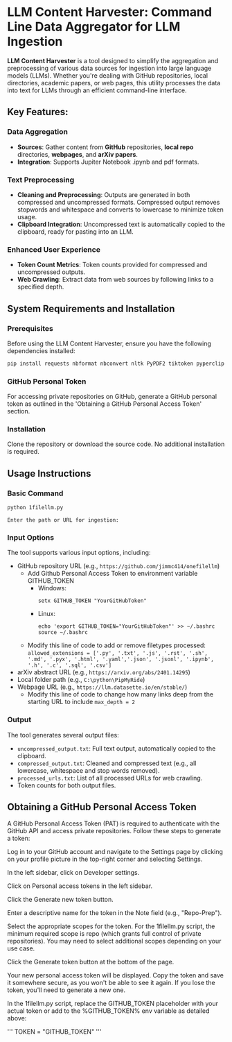 
# LLM Content Harvester: Command Line Data Aggregator for LLM Ingestion

**LLM Content Harvester** is a tool designed to simplify the aggregation and preprocessing of various data sources for ingestion into large language models (LLMs). Whether you're dealing with GitHub repositories, local directories, academic papers, or web pages, this utility processes the data into text for LLMs through an efficient command-line interface.

## Key Features:

### Data Aggregation
- **Sources**: Gather content from **GitHub** repositories, **local repo** directories, **webpages**, and **arXiv papers**.
- **Integration**: Supports Jupiter Notebook .ipynb and pdf formats.

### Text Preprocessing
- **Cleaning and Preprocessing**: Outputs are generated in both compressed and uncompressed formats.  Compressed output removes stopwords and whitespace and converts to lowercase to minimize token usage.
- **Clipboard Integration**: Uncompressed text is automatically copied to the clipboard, ready for pasting into an LLM.

### Enhanced User Experience
- **Token Count Metrics**: Token counts provided for compressed and uncompressed outputs.
- **Web Crawling**: Extract data from web sources by following links to a specified depth.


## System Requirements and Installation

### Prerequisites
Before using the LLM Content Harvester, ensure you have the following dependencies installed:
```bash
pip install requests nbformat nbconvert nltk PyPDF2 tiktoken pyperclip
```

### GitHub Personal Token
For accessing private repositories on GitHub, generate a GitHub personal token as outlined in the 'Obtaining a GitHub Personal Access Token' section.

### Installation
Clone the repository or download the source code. No additional installation is required.

## Usage Instructions

### Basic Command
```bash
python 1filellm.py
```
```
Enter the path or URL for ingestion:
```

### Input Options
The tool supports various input options, including:
- GitHub repository URL (e.g., `https://github.com/jimmc414/onefilellm`)
  - Add Github Personal Access Token to environment variable GITHUB_TOKEN
    - Windows:
      ```
      setx GITHUB_TOKEN "YourGitHubToken"
      ```
    - Linux:
      ```
      echo 'export GITHUB_TOKEN="YourGitHubToken"' >> ~/.bashrc
      source ~/.bashrc
      ```
  - Modify this line of code to add or remove filetypes processed: ``` allowed_extensions = ['.py', '.txt', '.js', '.rst', '.sh', '.md', '.pyx', '.html', '.yaml','.json', '.jsonl', '.ipynb', '.h', '.c', '.sql', '.csv'] ```
- arXiv abstract URL (e.g., `https://arxiv.org/abs/2401.14295`)
- Local folder path (e.g., `C:\python\PipMyRide`)
- Webpage URL (e.g., `https://llm.datasette.io/en/stable/`)
  - Modify this line of code to change how many links deep from the starting URL to include ``` max_depth = 2 ```

### Output
The tool generates several output files:
- `uncompressed_output.txt`: Full text output, automatically copied to the clipboard.
- `compressed_output.txt`: Cleaned and compressed text (e.g., all lowercase, whitespace and stop words removed).
- `processed_urls.txt`: List of all processed URLs for web crawling.
- Token counts for both output files.

## Obtaining a GitHub Personal Access Token

A GitHub Personal Access Token (PAT) is required to authenticate with the GitHub API and access private repositories. Follow these steps to generate a token:

Log in to your GitHub account and navigate to the Settings page by clicking on your profile picture in the top-right corner and selecting Settings.

In the left sidebar, click on Developer settings.

Click on Personal access tokens in the left sidebar.

Click the Generate new token button.

Enter a descriptive name for the token in the Note field (e.g., "Repo-Prep").

Select the appropriate scopes for the token. For the 1filellm.py script, the minimum required scope is repo (which grants full control of private repositories). You may need to select additional scopes depending on your use case.

Click the Generate token button at the bottom of the page.

Your new personal access token will be displayed. Copy the token and save it somewhere secure, as you won't be able to see it again. If you lose the token, you'll need to generate a new one.

In the 1filellm.py script, replace the GITHUB_TOKEN placeholder with your actual token or add to the %GITHUB_TOKEN% env variable as detailed above:

'''
TOKEN = "GITHUB_TOKEN"
'''


